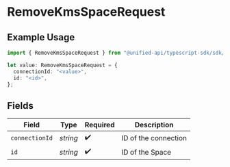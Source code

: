 # RemoveKmsSpaceRequest

## Example Usage

```typescript
import { RemoveKmsSpaceRequest } from "@unified-api/typescript-sdk/sdk/models/operations";

let value: RemoveKmsSpaceRequest = {
  connectionId: "<value>",
  id: "<id>",
};
```

## Fields

| Field                | Type                 | Required             | Description          |
| -------------------- | -------------------- | -------------------- | -------------------- |
| `connectionId`       | *string*             | :heavy_check_mark:   | ID of the connection |
| `id`                 | *string*             | :heavy_check_mark:   | ID of the Space      |